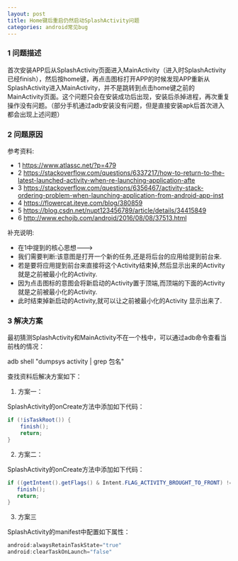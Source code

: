 ```yaml
---
layout: post
title: Home键后重启仍然启动SplashActivity问题
categories: android常见bug
---
```


### 1 问题描述 ###

首次安装APP后从SplashActivity页面进入MainActivity（进入时SplashActivity已经finish），然后按home键，再点击图标打开APP的时候发现APP重新从SplashActivity进入MainActivity，并不是跳转到点击home键之前的MainActivity页面。这个问题只会在安装成功后出现，安装后杀掉进程，再次重复操作没有问题。（部分手机通过adb安装没有问题，但是直接安装apk后首次进入都会出现上述问题）


### 2 问题原因 ###

 参考资料:
 * 1 https://www.atlassc.net/?p=479
 * 2 https://stackoverflow.com/questions/6337217/how-to-return-to-the-latest-launched-activity-when-re-launching-application-afte
 * 3 https://stackoverflow.com/questions/6356467/activity-stack-ordering-problem-when-launching-application-from-android-app-inst 
 * 4 https://flowercat.iteye.com/blog/380859
 * 5 https://blog.csdn.net/nupt123456789/article/details/34415849
 * 6 http://www.echojb.com/android/2016/08/08/37513.html

补充说明:
 * 在1中提到的核心思想--->
 * 我们需要判断:该意图是打开一个新的任务,还是将后台的应用给提到前台来.
 * 若是要将应用提到前台来直接将这个Activity结束掉,然后显示出来的Activity就是之前被最小化的Activity.
 * 因为点击图标的意图会将新启动的Activity置于顶端,而顶端的下面的Activity就是之前被最小化的Activity.
 * 此时结束掉新启动的Activity,就可以让之前被最小化的Activity 显示出来了.

### 3 解决方案 ###

最初猜测SplashActivity和MainActivity不在一个栈中，可以通过adb命令查看当前栈的情况：  

adb shell "dumpsys activity | grep 包名"

查找资料后解决方案如下：  

1. 方案一：

SplashActivity的onCreate方法中添加如下代码：
```java
if (!isTaskRoot()) { 
	finish(); 
	return; 
}
``` 
2. 方案二：

SplashActivity的onCreate方法中添加如下代码：
```java
if ((getIntent().getFlags() & Intent.FLAG_ACTIVITY_BROUGHT_TO_FRONT) != 0) {
   finish();
   return;
}
```
3. 方案三

SplashActivity的manifest中配置如下属性：
```java
android:alwaysRetainTaskState="true"
android:clearTaskOnLaunch="false" 
```



